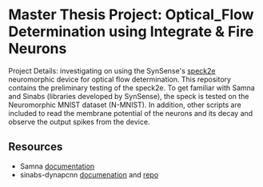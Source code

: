 # Master Thesis Project: Optical_Flow Determination using Integrate & Fire Neurons
Project Details: investigating on using the SynSense's [speck2e](https://www.synsense.ai/products/speck-2/) neuromorphic device for optical flow determination.
This repository contains the preliminary testing of the speck2e. To get familiar with Samna and Sinabs (libraries developed by SynSense), the speck is tested on the Neuromorphic MNIST dataset (N-MNIST). In addition, other scripts are included to read the membrane potential of the neurons and its decay and observe the output spikes from the device.

## Resources
- Samna [documentation](https://synsense-sys-int.gitlab.io/samna/index.html)
- sinabs-dynapcnn [documenation](https://synsense-sys-int.gitlab.io/samna/index.html) and [repo](https://gitlab.com/synsense/sinabs-dynapcnn)
